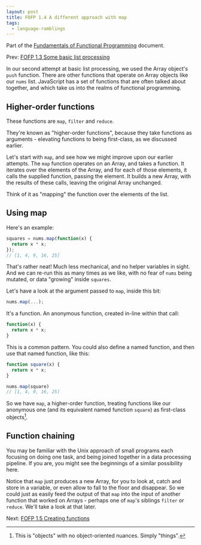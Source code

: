 ```yaml
---
layout: post
title: FOFP 1.4 A different approach with map
tags:
  - language-ramblings
---
```

Part of the [Fundamentals of Functional Programming](/2016/05/03/fofp) document.

Prev: [FOFP 1.3 Some basic list processing](/2016/05/03/fofp-1-3-some-basic-list-processing)

In our second attempt at basic list processing, we used the Array object's `push` function. There are other functions that operate on Array objects like our `nums` list. JavaScript has a set of functions that are often talked about together, and which take us into the realms of functional programming.

## Higher-order functions

These functions are `map`, `filter` and `reduce`.

They're known as "higher-order functions", because they take functions as arguments - elevating functions to being first-class, as we discussed earlier.

Let's start with `map`, and see how we might improve upon our earlier attempts. The `map` function operates on an Array, and takes a function. It iterates over the elements of the Array, and for each of those elements, it calls the supplied function, passing the element. It builds a new Array, with the results of these calls, leaving the original Array unchanged.

Think of it as "mapping" the function over the elements of the list.

## Using map
Here's an example:

```javascript
squares = nums.map(function(x) {
  return x * x;
});
// [1, 4, 9, 16, 25]
```

That's rather neat! Much less mechanical, and no helper variables in sight. And we can re-run this as many times as we like, with no fear of `nums` being mutated, or data "growing" inside `squares`.

Let's have a look at the argument passed to `map`, inside this bit:

```javascript
nums.map(...);
```

It's a function. An anonymous function, created in-line within that call:

```javascript
function(x) {
  return x * x;
}
```

This is a common pattern. You could also define a named function, and then use that named function, like this:

```javascript
function square(x) {
  return x * x;
}

nums.map(square)
// [1, 4, 9, 16, 25]
```

So we have `map`, a higher-order function, treating functions like our anonymous one (and its equivalent named function `square`) as first-class objects[^1].

## Function chaining

You may be familiar with the Unix approach of small programs each focusing on doing one task, and being joined together in a data processing pipeline. If you are, you might see the beginnings of a similar possibility here.

Notice that `map` just produces a new Array, for you to look at, catch and store in a variable, or even allow to fall to the floor and disappear. So we could just as easily feed the output of that `map` into the input of another function that worked on Arrays - perhaps one of `map`'s siblings `filter` or `reduce`. We'll take a look at that later.

Next: [FOFP 1.5 Creating functions](/2016/05/03/fofp-1-5-creating-functions)



[^1]: This is "objects" with no object-oriented nuances. Simply "things".
